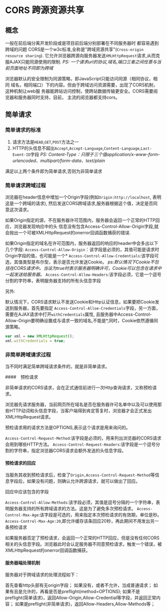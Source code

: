 # CORS 跨源资源共享

## 概念

一般在前后端分离开发阶段或是项目前后端分别部署在不同服务器时 都容易遇到跨域的问题
CORS是一个w3c标准,全称是"跨域资源共享"(`Cross-origin resource sharing`).
它允许浏览器跨源向服务器发送`XMLHttpRequest`请求,从而克服AJAX只能同源使用的限制.
*PS: 一个请求url的协议,域名,端口三者之间任意与当前页面地址不同即为跨域*

浏览器默认的安全限制为同源策略，即JavaScript只能访问同源（相同协议，相同
域名，相同端口）下的内容。但由于跨域访问资源需要，出现了CORS机制，这种机制让web服
务器能跨站访问控制，使跨站数据传输更安全。CORS需要阅览器和服务器同时支持，目前，
主流的阅览器都支持cors。

## 简单请求

### 简单请求的标准

1. 请求方法是`HEAD`,`GET`,`POST`方法之一
2. HTTP的头信息不超出`Accept`,`Accept-Language`,`Content-Language`,`Last-Event-ID`字段
*PS: Content-Type：只限于三个值application/x-www-form-urlencoded、multipart/form-data、text/plain*

满足以上两个条件即为简单请求,否则为非简单请求

### 简单请求跨域过程

浏览器在header信息中增加一个Origin字段(例如`Origin:http://localhost`, 表明这是一个跨域的请求),
然后发送CORS跨域请求,服务器根据这个值，决定是否同意这次请求。

如果Origin指定的源，不在服务器许可范围内，服务器会返回一个正常的HTTP回应，浏览器发现响应中的头
信息没有包含Access-Control-Allow-Origin字段,就会抛出一个可被XMLHttpRequest的onerror回调函数捕获的错误.

如果Origin指定的域名在许可范围内，服务器返回的响应的header中会多出以下几个字段:
`Access-Control-Allow-Origin`：该字段是必须的，其值可能是请求时Origin字段的值，也可能是一个*
`Access-Control-Allow-Credentials`:该字段可选，其值类型是布尔型，表示是否允许发送Cookie。
*ps:默认情况下Cookie不包括在CORS请求中。当设为true时表示服务器明确许可，Cookie可以包含在请求中一起发送给服务器。*
`Access-Control-Allow-Headers`:该字段必须，它是一个逗号分割的字符串，表明服务器支持的所有头信息字段

另外:

默认情况下，CORS请求默认不发送Cookie和Http认证信息，如果要把Cookie发送到服务器，首先要指定
`Access-Control-Alloe-Credentials`字段，另一方面，需要在AJAX请求中打开`withCredentials`属性,
且服务器中Access-Control-Allow-Origin要明确设置成与请求一致的域名,不能是*,同时，Cookie依然遵循同源策略。

```js
var xml = new XMLHttpRequest();
xml.withCredentials = true;
```

### 非简单跨域请求过程

当不同时满足简单跨域请求条件的，就是非简单请求。

####　预检请求

非简单请求的CORS请求，会在正式通信前进行一次Http查询请求，又称预检请求。

浏览器先请求服务器，当前网页所在域名是否在服务器许可名单中以及可以使用那些HTTP动词和头信息字段，当客户端得到肯定答复时，浏览器才会正式发出XMLHttpRequest请求。

预检请求用的请求方法是OPTIONS,表示这个请求是用来询问的。

`Access-Control-Request-Method`:该字段是必须的，用来列出浏览器的CORS请求会用到哪些HTTP方法。
`Access-Control-Request-Headers`:该字段是一个逗号分割的字符串，指定浏览器CORS请求会额外发送的头信息字段。

#### 预检请求的回应

当服务其收到预检请求后，检查了`Origin,Access-Control-Request-Method`等信息字段后，如果没有问题，则确认允许跨源请求，就可以做出了回应。

回应中应该包含的字段

`Access-Control-Allow-Methods`:该字段必须，其值是逗号分隔的一个字符串，表明服务器支持的所有跨域请求的方法。这是为了避免多次预检请求。
`Access-Control-Max-Age`:该字段是可选的，用来指定本次预检请求的有效期，单位是秒。`Access-Control-Max-Age:20`,即允许缓存该条回应20秒，再此期间不用发出另一条预检请求

如果服务器否定了预检请求，会返回一个正常的HTTP回应，但是没有任何CORS相关的头信息字段。浏览器此时会认定服务器不同意预检请求，触发一个错误，被XMLHttpRequest的onerror回调函数捕获。

#### 服务器端处理机制

服务器对于跨域请求的处理流程如下：

首先查看http头部有无origin字段；
如果没有，或者不允许，当成普通请求；
如果有且是允许的，再看是否是preflight(method=OPTIONS);
如果不是preflight(简单请求)，返回Allow-Origin,Allow-Credential等字段，并返回正常内容；
如果是preflight(非简单请求)，返回Allow-Headers,Allow-Methods等；
